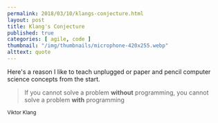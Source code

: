 ```yaml
---
permalink: 2018/03/10/klangs-conjecture.html
layout: post
title: Klang's Conjecture
published: true
categories: [ agile, code ]
thumbnail: "/img/thumbnails/microphone-420x255.webp"
alttext: quote
---
```


Here's a reason I like to teach unplugged or paper and pencil computer science concepts from the start.

<blockquote>
If you cannot solve a problem <strong>without</strong> programming,
you cannot solve a problem <strong>with</strong> programming</blockquote>
<small>Viktor Klang</small>

